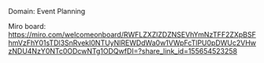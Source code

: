 Domain: Event Planning

Miro board:
https://miro.com/welcomeonboard/RWFLZXZlZDZNSEVhYmNzTFF2ZXpBSFhmVzFhY01sTDl3SnRvekI0NTUyNlREWDdWa0w1VWpFcTlPU0pDWUc2VHwzNDU4NzY0NTc0ODcwNTg1ODQwfDI=?share_link_id=155654523258
